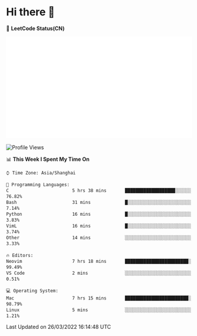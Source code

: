 # Hi there 👋

📝 **LeetCode Status(CN)**

![wsmbsbbz's LeetCode status](https://github.com/wsmbsbbz/wsmbsbbz/blob/main/status.svg)

<!--
**wsmbsbbz/wsmbsbbz** is a ✨ _special_ ✨ repository because its `README.md` (this file) appears on your GitHub profile.

Here are some ideas to get you started:

- 🔭 I’m currently working on ...
- 🌱 I’m currently learning ...
- 👯 I’m looking to collaborate on ...
- 🤔 I’m looking for help with ...
- 💬 Ask me about ...
- 📫 How to reach me: ...
- 😄 Pronouns: ...
- ⚡ Fun fact: ...
-->
<!--START_SECTION:waka-->
![Profile Views](http://img.shields.io/badge/Profile%20Views-1-blue)

📊 **This Week I Spent My Time On** 

```text
⌚︎ Time Zone: Asia/Shanghai

💬 Programming Languages: 
C                        5 hrs 38 mins       ███████████████████░░░░░░   76.82% 
Bash                     31 mins             █░░░░░░░░░░░░░░░░░░░░░░░░   7.14% 
Python                   16 mins             █░░░░░░░░░░░░░░░░░░░░░░░░   3.83% 
VimL                     16 mins             █░░░░░░░░░░░░░░░░░░░░░░░░   3.74% 
Other                    14 mins             ░░░░░░░░░░░░░░░░░░░░░░░░░   3.33%

🔥 Editors: 
Neovim                   7 hrs 18 mins       ████████████████████████░   99.49% 
VS Code                  2 mins              ░░░░░░░░░░░░░░░░░░░░░░░░░   0.51%

💻 Operating System: 
Mac                      7 hrs 15 mins       ████████████████████████░   98.79% 
Linux                    5 mins              ░░░░░░░░░░░░░░░░░░░░░░░░░   1.21%

```


 Last Updated on 26/03/2022 16:14:48 UTC
<!--END_SECTION:waka-->
